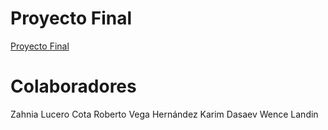 # Proyecto Final
[Proyecto Final](Examen_CSS/index.html)  


# Colaboradores
Zahnia Lucero Cota
Roberto Vega Hernández
Karim Dasaev Wence Landin
